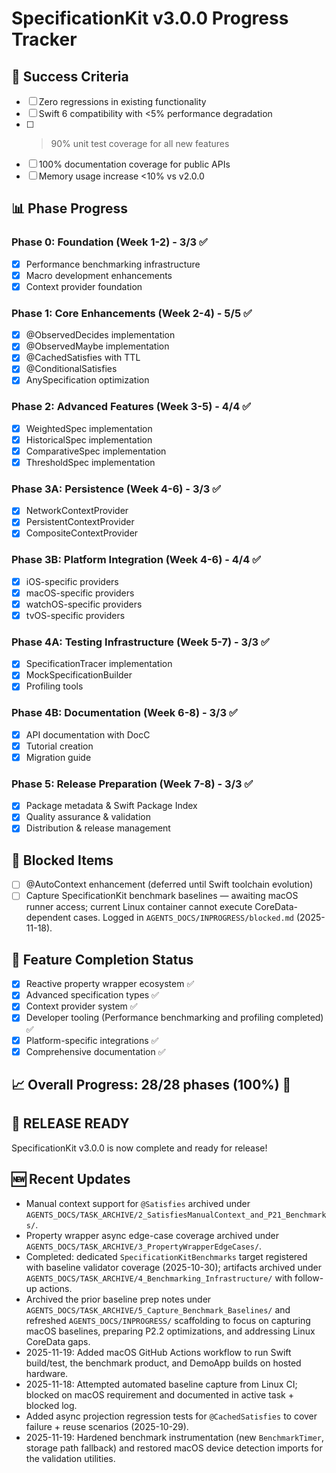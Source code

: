 # SpecificationKit v3.0.0 Progress Tracker

## 🎯 Success Criteria
- [ ] Zero regressions in existing functionality
- [ ] Swift 6 compatibility with <5% performance degradation
- [ ] >90% unit test coverage for all new features
- [ ] 100% documentation coverage for public APIs
- [ ] Memory usage increase <10% vs v2.0.0

## 📊 Phase Progress

### Phase 0: Foundation (Week 1-2) - 3/3 ✅
- [x] Performance benchmarking infrastructure
- [x] Macro development enhancements
- [x] Context provider foundation

### Phase 1: Core Enhancements (Week 2-4) - 5/5 ✅
- [x] @ObservedDecides implementation
- [x] @ObservedMaybe implementation  
- [x] @CachedSatisfies with TTL
- [x] @ConditionalSatisfies
- [x] AnySpecification optimization

### Phase 2: Advanced Features (Week 3-5) - 4/4 ✅
- [x] WeightedSpec implementation
- [x] HistoricalSpec implementation
- [x] ComparativeSpec implementation
- [x] ThresholdSpec implementation

### Phase 3A: Persistence (Week 4-6) - 3/3 ✅
- [x] NetworkContextProvider
- [x] PersistentContextProvider
- [x] CompositeContextProvider

### Phase 3B: Platform Integration (Week 4-6) - 4/4 ✅
- [x] iOS-specific providers
- [x] macOS-specific providers
- [x] watchOS-specific providers
- [x] tvOS-specific providers

### Phase 4A: Testing Infrastructure (Week 5-7) - 3/3 ✅
- [x] SpecificationTracer implementation
- [x] MockSpecificationBuilder
- [x] Profiling tools

### Phase 4B: Documentation (Week 6-8) - 3/3 ✅
- [x] API documentation with DocC
- [x] Tutorial creation
- [x] Migration guide

### Phase 5: Release Preparation (Week 7-8) - 3/3 ✅
- [x] Package metadata & Swift Package Index
- [x] Quality assurance & validation
- [x] Distribution & release management

## 🚫 Blocked Items
- [ ] @AutoContext enhancement (deferred until Swift toolchain evolution)
- [ ] Capture SpecificationKit benchmark baselines — awaiting macOS runner access; current Linux container cannot execute CoreData-dependent cases. Logged in `AGENTS_DOCS/INPROGRESS/blocked.md` (2025-11-18).

## 🎯 Feature Completion Status
- [x] Reactive property wrapper ecosystem ✅
- [x] Advanced specification types ✅
- [x] Context provider system ✅
- [x] Developer tooling (Performance benchmarking and profiling completed) ✅
- [x] Platform-specific integrations ✅
- [x] Comprehensive documentation ✅

## 📈 Overall Progress: 28/28 phases (100%) 🎉

## 🎉 RELEASE READY
SpecificationKit v3.0.0 is now complete and ready for release!

## 🆕 Recent Updates
- Manual context support for `@Satisfies` archived under `AGENTS_DOCS/TASK_ARCHIVE/2_SatisfiesManualContext_and_P21_Benchmarks/`.
- Property wrapper async edge-case coverage archived under `AGENTS_DOCS/TASK_ARCHIVE/3_PropertyWrapperEdgeCases/`.
- Completed: dedicated `SpecificationKitBenchmarks` target registered with baseline validator coverage (2025-10-30); artifacts archived under `AGENTS_DOCS/TASK_ARCHIVE/4_Benchmarking_Infrastructure/` with follow-up actions.
- Archived the prior baseline prep notes under `AGENTS_DOCS/TASK_ARCHIVE/5_Capture_Benchmark_Baselines/` and refreshed `AGENTS_DOCS/INPROGRESS/` scaffolding to focus on capturing macOS baselines, preparing P2.2 optimizations, and addressing Linux CoreData gaps.
- 2025-11-19: Added macOS GitHub Actions workflow to run Swift build/test, the benchmark product, and DemoApp builds on hosted hardware.
- 2025-11-18: Attempted automated baseline capture from Linux CI; blocked on macOS requirement and documented in active task + blocked log.
- Added async projection regression tests for `@CachedSatisfies` to cover failure + reuse scenarios (2025-10-29).
- 2025-11-19: Hardened benchmark instrumentation (new `BenchmarkTimer`, storage path fallback) and restored macOS device detection imports for the validation utilities.

